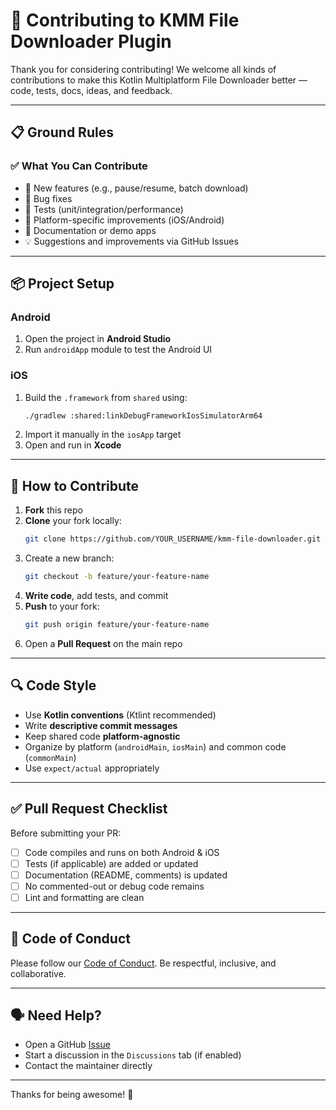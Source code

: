 # 🤝 Contributing to KMM File Downloader Plugin

Thank you for considering contributing! We welcome all kinds of contributions to make this Kotlin Multiplatform File Downloader better — code, tests, docs, ideas, and feedback.

---

## 📋 Ground Rules

### ✅ What You Can Contribute
- 🚀 New features (e.g., pause/resume, batch download)
- 🐞 Bug fixes
- 🧪 Tests (unit/integration/performance)
- 🧰 Platform-specific improvements (iOS/Android)
- 📝 Documentation or demo apps
- 💡 Suggestions and improvements via GitHub Issues

---

## 📦 Project Setup

### Android
1. Open the project in **Android Studio**
2. Run `androidApp` module to test the Android UI

### iOS
1. Build the `.framework` from `shared` using:
   ```bash
   ./gradlew :shared:linkDebugFrameworkIosSimulatorArm64
   ```
2. Import it manually in the `iosApp` target
3. Open and run in **Xcode**

---

## 🔧 How to Contribute

1. **Fork** this repo
2. **Clone** your fork locally:
   ```bash
   git clone https://github.com/YOUR_USERNAME/kmm-file-downloader.git
   ```
3. Create a new branch:
   ```bash
   git checkout -b feature/your-feature-name
   ```
4. **Write code**, add tests, and commit
5. **Push** to your fork:
   ```bash
   git push origin feature/your-feature-name
   ```
6. Open a **Pull Request** on the main repo

---

## 🔍 Code Style

- Use **Kotlin conventions** (Ktlint recommended)
- Write **descriptive commit messages**
- Keep shared code **platform-agnostic**
- Organize by platform (`androidMain`, `iosMain`) and common code (`commonMain`)
- Use `expect/actual` appropriately

---

## ✅ Pull Request Checklist

Before submitting your PR:
- [ ] Code compiles and runs on both Android & iOS
- [ ] Tests (if applicable) are added or updated
- [ ] Documentation (README, comments) is updated
- [ ] No commented-out or debug code remains
- [ ] Lint and formatting are clean

---

## 🙏 Code of Conduct

Please follow our [Code of Conduct](CODE_OF_CONDUCT.md). Be respectful, inclusive, and collaborative.

---

## 🗣️ Need Help?

- Open a GitHub [Issue](https://github.com/YOUR_REPO/issues)
- Start a discussion in the `Discussions` tab (if enabled)
- Contact the maintainer directly

---

Thanks for being awesome! 💙

